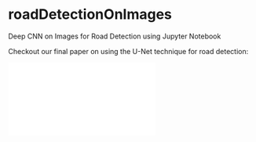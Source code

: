 # roadDetectionOnImages
Deep CNN on Images for Road Detection using Jupyter Notebook

Checkout our final paper on using the U-Net technique for road detection:

![FINAL PAPER](drivableAreaFinalReport.pdf)
